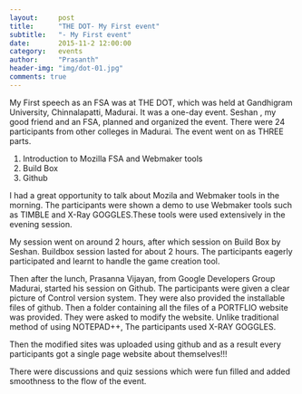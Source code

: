 ```yaml
---
layout:     post
title:      "THE DOT- My First event"
subtitle:   "- My First event"
date:       2015-11-2 12:00:00
category:	events
author:     "Prasanth"
header-img: "img/dot-01.jpg"
comments: true
---
```


<p>My First speech as an FSA was at THE DOT, which was held at Gandhigram University, Chinnalapatti, Madurai. It was a one-day event.  Seshan , my good friend and an FSA, planned and organized the event. There were 24 participants from other colleges in Madurai. The event went on as THREE parts.</p>
<ol>
	<li>Introduction to Mozilla FSA and Webmaker tools</li>
	<li>Build Box</li>
	<li>Github</li>
</ol>
<p>I had a great opportunity to talk about Mozila and Webmaker tools in the morning. The participants were shown a demo to use Webmaker tools such as TIMBLE and X-Ray GOGGLES.These tools were used extensively in the evening session.</p>
<p>My session went on around 2 hours, after which session on Build Box by Seshan. Buildbox session lasted for about 2 hours. The participants eagerly participated and learnt to handle the game creation tool.<p>
<p>Then after the lunch, Prasanna Vijayan, from Google Developers Group Madurai, started his session on Github. The participants were given a clear picture of Control version system. They were also provided the installable files of github. Then a folder containing all the files of a PORTFLIO website was provided. They were asked to modify  the website. Unlike traditional method of using NOTEPAD++,  The participants used X-RAY GOGGLES.</p>
<p>Then the modified sites was uploaded using github and as a result every participants got a single page website  about themselves!!!

There were discussions and quiz sessions which were fun filled and added smoothness to the flow of the event.</p>
